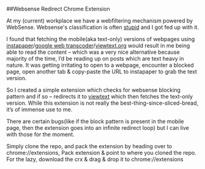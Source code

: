 ##Websense Redirect Chrome Extension

At my (current) workplace we have a webfiltering mechanism powered by WebSense. Websense's classification is often [stupid](http://sathyabh.at/2011/02/04/websense-redirect-my-first-chrome-extension/) and I got fed up with it.

I found that fetching the mobile(aka text-only) versions of webpages using [instapaper](http://instapaper.com/m)/[google web transcoder](http://www.google.com/gwt/n)/[viewtext.org](http://viewtext.org/) would result in me being able to read the content – which was a very nice alternative because majority of the time, I’d be reading up on posts which are text heavy in nature. It was getting irritating to open to a webpage, encounter a blocked page, open another tab & copy-paste the URL to instapaper to grab the text version. 

So I created a simple extension which checks for websense blocking pattern and if so – redirects it to [viewtext](http://viewtext.org/) which then fetches the text-only version. While this extension is not really the best-thing-since-sliced-bread, it’s of immense use to me. 

There are certain bugs(like if the block pattern is present in the mobile page, then the extension goes into an infinite redirect loop) but I can live with those for the moment. 

Simply clone the repo, and pack the extension by heading over to chrome://extensions, Pack extension & point to where you cloned the repo. For the lazy, download the crx & drag & drop it to chrome://extensions